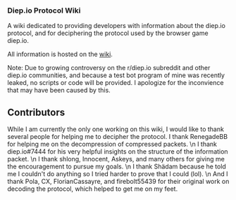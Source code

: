 ### Diep.io Protocol Wiki
A wiki dedicated to providing developers with information about the diep.io protocol, and for deciphering the protocol used by the browser game diep.io.

All information is hosted on the [wiki](https://github.com/HueHanaejistla/diep.io-protocol-wiki/wiki).

Note: Due to growing controversy on the r/diep.io subreddit and other diep.io communities, and because a test bot program of mine was recently leaked, no scripts or code will be provided. I apologize for the inconvience that may have been caused by this.

## Contributors
While I am currently the only one working on this wiki, I would like to thank several people for helping me to decipher the protocol.
I thank RenegadeBB for helping me on the decompression of compressed packets. \n
I thank diep.io#7444 for his very helpful insights on the structure of the information packet. \n
I thank shlong, Innocent, Askeys, and many others for giving me the encouragement to pursue my goals. \n
I thank Shädam because he told me I couldn't do anything so I tried harder to prove that I could (lol). \n
And I thank Pola, CX, FlorianCassayre, and firebolt55439 for their original work on decoding the protocol, which helped to get me on my feet.
